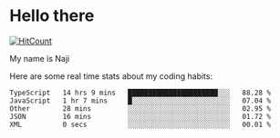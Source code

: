 # Hello there

[![HitCount](http://hits.dwyl.com/na-ji/na-ji.svg)](https://youtu.be/dQw4w9WgXcQ)

My name is Naji

Here are some real time stats about my coding habits:

<!--START_SECTION:waka-->
```text
TypeScript   14 hrs 9 mins   ██████████████████████░░░   88.28 % 
JavaScript   1 hr 7 mins     █░░░░░░░░░░░░░░░░░░░░░░░░   07.04 % 
Other        28 mins         ░░░░░░░░░░░░░░░░░░░░░░░░░   02.95 % 
JSON         16 mins         ░░░░░░░░░░░░░░░░░░░░░░░░░   01.72 % 
XML          0 secs          ░░░░░░░░░░░░░░░░░░░░░░░░░   00.01 %
```
<!--END_SECTION:waka-->
